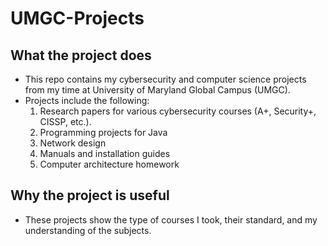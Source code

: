 # UMGC-Projects

## What the project does
- This repo contains my cybersecurity and computer science projects from my time at University of Maryland Global Campus (UMGC).
- Projects include the following: 
    1. Research papers for various cybersecurity courses (A+, Security+, CISSP, etc.).
    1. Programming projects for Java
    1. Network design
    1. Manuals and installation guides
    1. Computer architecture homework
    

## Why the project is useful
- These projects show the type of courses I took, their standard, and my understanding of the subjects.
